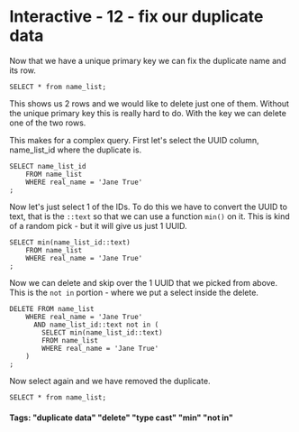 



<style>
.pagebreak { page-break-before: always; }
.half { height: 200px; }
</style>





# Interactive - 12 - fix our duplicate data

Now that we have a unique primary key we can fix the duplicate name and its row.

```
SELECT * from name_list;

```

This shows us 2 rows and we would like to delete just one of them.  Without the unique
primary key this is really hard to do.  With the key we can delete one of the two rows.

This makes for a complex query.   First let's select the UUID column, name_list_id
where the duplicate is.


```
SELECT name_list_id
	FROM name_list 
	WHERE real_name = 'Jane True'
;

```

Now let's just select 1 of the IDs. To do this we have to convert the UUID to text,
that is the `::text` so that we can use a function `min()` on it.  This is kind of
a random pick - but it will give us just 1 UUID.


```
SELECT min(name_list_id::text)
	FROM name_list 
	WHERE real_name = 'Jane True'
;

```

Now we can delete and skip over the 1 UUID that we picked from above.  This is
the `not in` portion - where we put a select inside the delete.


```
DELETE FROM name_list
	WHERE real_name = 'Jane True'
	  AND name_list_id::text not in (
		SELECT min(name_list_id::text)
		FROM name_list 
		WHERE real_name = 'Jane True'
	)
;

```

Now select again and we have removed the duplicate.

```
SELECT * from name_list;

```

#### Tags: "duplicate data" "delete" "type cast" "min" "not in"

